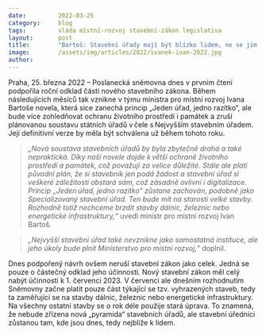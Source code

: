 ```yaml
---
date:         2022-03-25
category:     blog
tags:         vláda místní-rozvoj stavební-zákon legislativa 
layout:       post
title:        "Bartoš: Stavební úřady mají být blízko lidem, ne se jim vzdalovat. Změna stavebního zákona má zabránit kolapsu stavebního řízení, který po sobě nechala minulá vláda"
image:        /assets/img/articles/2022/ivanek-ivan-2022.jpg
author:       
---
```


Praha, 25. března 2022 – Poslanecká sněmovna dnes v prvním čtení podpořila roční odklad části nového stavebního zákona. Během následujících měsíců tak vznikne v týmu ministra pro místní rozvoj Ivana Bartoše novela, která sice zanechá princip „Jeden úřad, jedno razítko“, ale bude více zohledňovat ochranu životního prostředí i památek a zruší plánovanou soustavu státních úřadů v čele s Nejvyšším stavebním úřadem. Její definitivní verze by měla být schválena už během tohoto roku. 

> *„Nová soustava stavebních úřadů by byla zbytečně drahá a také nepraktická. Díky naší novele dojde k větší ochraně životního prostředí a památek, což považuji za velice důležité. Stále ale platí původní plán, že si stavebník jen podá žádost a stavební úřad si veškeré záležitosti obstará sám, což zásadně ovlivní i digitalizace. Princip „Jeden úřad, jedno razítko" zůstane zachován, podobně jako Specializovaný stavební úřad. Ten bude mít na starosti velké stavby. Rozhodně totiž nechceme brzdit stavby dálnic, železnic nebo energetické infrastruktury,“* uvedl ministr pro místní rozvoj Ivan Bartoš. 

> *„Nejvyšší stavební úřad také nevznikne jako samostatná instituce, ale jeho úkoly bude plnit Ministerstvo pro místní rozvoj,“* doplnil.       

Dnes podpořený návrh ovšem neruší stavební zákon jako celek. Jedná se pouze o částečný odklad jeho účinnosti. Nový stavební zákon měl celý nabýt účinnosti k 1. červenci 2023. V červenci ale dnešním rozhodnutím Sněmovny začne platit pouze část týkající se tzv. vyhrazených staveb, tedy ta zaměřující se na stavby dálnic, železnic nebo energetické infrastruktury. Na všechny ostatní stavby se o rok déle použije stará úprava. To znamená, že nebude zřízena nová „pyramida“ stavebních úřadů, ale stavební úředníci zůstanou tam, kde jsou dnes, tedy nejblíže k lidem. 

